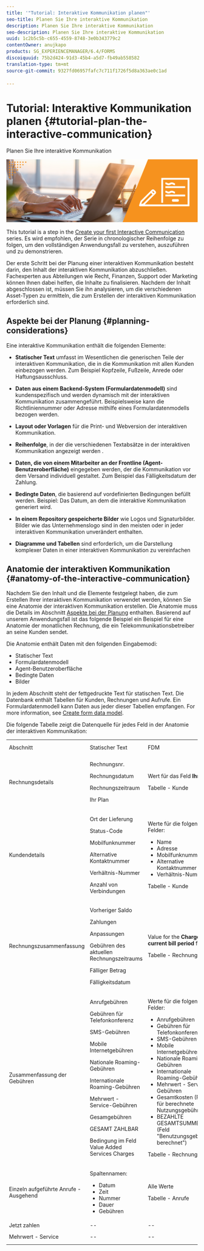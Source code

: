 ```yaml
---
title: '"Tutorial: Interaktive Kommunikation planen"'
seo-title: Planen Sie Ihre interaktive Kommunikation
description: Planen Sie Ihre interaktive Kommunikation
seo-description: Planen Sie Ihre interaktive Kommunikation
uuid: 1c2b5c5b-c655-4559-8748-3e0b343779c2
contentOwner: anujkapo
products: SG_EXPERIENCEMANAGER/6.4/FORMS
discoiquuid: 75b2d424-91d3-45b4-a5d7-fb49ab558582
translation-type: tm+mt
source-git-commit: 9327fd06957fafc7c711f1726f5d8a363ae0c1ad

---
```



# Tutorial: Interaktive Kommunikation planen {#tutorial-plan-the-interactive-communication}

Planen Sie Ihre interaktive Kommunikation

![02-create-adaptive-form-main-image](assets/02-create-adaptive-form-main-image.png)

This tutorial is a step in the [Create your first Interactive Communication](/help/forms/using/create-your-first-interactive-communication.md) series. Es wird empfohlen, der Serie in chronologischer Reihenfolge zu folgen, um den vollständigen Anwendungsfall zu verstehen, auszuführen und zu demonstrieren.

Der erste Schritt bei der Planung einer interaktiven Kommunikation besteht darin, den Inhalt der interaktiven Kommunikation abzuschließen. Fachexperten aus Abteilungen wie Recht, Finanzen, Support oder Marketing können Ihnen dabei helfen, die Inhalte zu finalisieren. Nachdem der Inhalt abgeschlossen ist, müssen Sie ihn analysieren, um die verschiedenen Asset-Typen zu ermitteln, die zum Erstellen der interaktiven Kommunikation erforderlich sind.

## Aspekte bei der Planung {#planning-considerations}

Eine interaktive Kommunikation enthält die folgenden Elemente:

* **Statischer Text** umfasst im Wesentlichen die generischen Teile der interaktiven Kommunikation, die in die Kommunikation mit allen Kunden einbezogen werden. Zum Beispiel Kopfzeile, Fußzeile, Anrede oder Haftungsausschluss.
* **Daten aus einem Backend-System (Formulardatenmodell)** sind kundenspezifisch und werden dynamisch mit der interaktiven Kommunikation zusammengeführt. Beispielsweise kann die Richtliniennummer oder Adresse mithilfe eines Formulardatenmodells bezogen werden.
* **Layout oder Vorlagen** für die Print- und Webversion der interaktiven Kommunikation.
* **Reihenfolge**, in der die verschiedenen Textabsätze in der interaktiven Kommunikation angezeigt werden .
* **Daten, die von einem Mitarbeiter an der Frontline (Agent-Benutzeroberfläche)** eingegeben werden, der die Kommunikation vor dem Versand individuell gestaltet. Zum Beispiel das Fälligkeitsdatum der Zahlung.

* **Bedingte Daten**, die basierend auf vordefinierten Bedingungen befüllt werden. Beispiel: Das Datum, an dem die interaktive Kommunikation generiert wird.
* **In einem Repository gespeicherte Bilder** wie Logos und Signaturbilder. Bilder wie das Unternehmenslogo sind in den meisten oder in jeder interaktiven Kommunikation unverändert enthalten.
* **Diagramme und Tabellen** sind erforderlich, um die Darstellung komplexer Daten in einer interaktiven Kommunikation zu vereinfachen

## Anatomie der interaktiven Kommunikation {#anatomy-of-the-interactive-communication}

Nachdem Sie den Inhalt und die Elemente festgelegt haben, die zum Erstellen Ihrer interaktiven Kommunikation verwendet werden, können Sie eine Anatomie der interaktiven Kommunikation erstellen. Die Anatomie muss die Details im Abschnitt [Aspekte bei der Planung](/help/forms/using/planning-interactive-communications.md#planning-considerations) enthalten. Basierend auf unserem Anwendungsfall ist das folgende Beispiel ein Beispiel für eine Anatomie der monatlichen Rechnung, die ein Telekommunikationsbetreiber an seine Kunden sendet.

Die Anatomie enthält Daten mit den folgenden Eingabemodi:

* Statischer Text
* Formulardatenmodell
* Agent-Benutzeroberfläche
* Bedingte Daten
* Bilder 

In jedem Abschnitt steht der fettgedruckte Text für statischen Text. Die Datenbank enthält Tabellen für Kunden, Rechnungen und Aufrufe. Ein Formulardatenmodell kann Daten aus jeder dieser Tabellen empfangen. For more information, see [Create form data model](/help/forms/using/create-form-data-model0.md).

Die folgende Tabelle zeigt die Datenquelle für jedes Feld in der Anatomie der interaktiven Kommunikation:

<table> 
 <tbody>
  <tr>
   <td>Abschnitt</td> 
   <td>Statischer Text</td> 
   <td>FDM </td> 
   <td>Agent-Benutzeroberfläche</td> 
   <td>Bilder </td> 
  </tr>
  <tr>
   <td>Rechnungsdetails</td> 
   <td><p>Rechnungsnr.</p> <p>Rechnungsdatum</p> <p>Rechnungszeitraum</p> <p>Ihr Plan</p> </td> 
   <td><p>Wert für das Feld <strong>Ihr Plan</strong></p> <p>Tabelle - Kunde</p> </td> 
   <td><p>Werte für die folgenden Felder:</p> 
    <ul> 
     <li>Rechnungsnr.</li> 
     <li>Rechnungsdatum</li> 
     <li>Rechnungszeitraum</li> 
    </ul> <p> </p> </td> 
   <td>--</td> 
  </tr>
  <tr>
   <td>Kundendetails</td> 
   <td><p>Ort der Lieferung</p> <p>Status-Code</p> <p>Mobilfunknummer</p> <p>Alternative Kontaktnummer</p> <p>Verhältnis-Nummer</p> <p>Anzahl von Verbindungen</p> </td> 
   <td><p>Werte für die folgenden Felder:</p> 
    <ul> 
     <li>Name</li> 
     <li>Adresse</li> 
     <li>Mobilfunknummer</li> 
     <li>Alternative Kontaktnummer</li> 
     <li>Verhältnis-Nummer</li> 
    </ul> <p>Tabelle - Kunde</p> </td> 
   <td><p>Werte für die folgenden Felder:</p> 
    <ul> 
     <li>Ort der Lieferung</li> 
     <li>Status-Code</li> 
     <li>Anzahl von Verbindungen</li> 
    </ul> </td> 
   <td>--</td> 
  </tr>
  <tr>
   <td>Rechnungszusammenfassung</td> 
   <td><p>Vorheriger Saldo</p> <p>Zahlungen</p> <p>Anpassungen</p> <p>Gebühren des aktuellen Rechnungszeitraums</p> <p>Fälliger Betrag</p> <p>Fälligkeitsdatum</p> </td> 
   <td><p>Value for the <strong>Charges current bill period </strong> field</p> <p>Tabelle - Rechnungen</p> </td> 
   <td><p>Werte für die folgenden Felder:</p> 
    <ul> 
     <li>Vorheriger Saldo</li> 
     <li>Zahlungen</li> 
     <li>Anpassungen</li> 
     <li>Fälliger Betrag</li> 
     <li>Fälligkeitsdatum</li> 
    </ul> </td> 
   <td>--</td> 
  </tr>
  <tr>
   <td>Zusammenfassung der Gebühren</td> 
   <td><p>Anrufgebühren</p> <p>Gebühren für Telefonkonferenz</p> <p>SMS-Gebühren </p> <p>Mobile Internetgebühren</p> <p>Nationale Roaming-Gebühren</p> <p>Internationale Roaming-Gebühren</p> <p>Mehrwert - Service-Gebühren</p> <p>Gesamgebühren</p> <p>GESAMT ZAHLBAR</p> <p>Bedingung im Feld Value Added Services Charges</p> </td> 
   <td><p>Werte für die folgenden Felder:</p> 
    <ul> 
     <li>Anrufgebühren</li> 
     <li>Gebühren für Telefonkonferenz</li> 
     <li>SMS-Gebühren </li> 
     <li>Mobile Internetgebühren</li> 
     <li>Nationale Roaming-Gebühren</li> 
     <li>Internationale Roaming-Gebühren</li> 
     <li>Mehrwert - Service-Gebühren</li> 
     <li>Gesamtkosten (Feld für berechnete Nutzungsgebühren)</li> 
     <li>BEZAHLTE GESAMTSUMME (Feld "Benutzungsgebühren berechnet")</li> 
    </ul> <p>Tabelle - Rechnungen</p> </td> 
   <td>Keine Felder</td> 
   <td>--</td> 
  </tr>
  <tr>
   <td>Einzeln aufgeführte Anrufe - Ausgehend</td> 
   <td><p>Spaltennamen:</p> 
    <ul> 
     <li>Datum</li> 
     <li>Zeit</li> 
     <li>Nummer</li> 
     <li>Dauer</li> 
     <li>Gebühren</li> 
    </ul> </td> 
   <td><p>Alle Werte</p> <p>Tabelle - Anrufe</p> </td> 
   <td>Keine Felder</td> 
   <td>--</td> 
  </tr>
  <tr>
   <td>Jetzt zahlen</td> 
   <td>--</td> 
   <td>--</td> 
   <td>--</td> 
   <td>PayNow</td> 
  </tr>
  <tr>
   <td>Mehrwert - Service</td> 
   <td>--</td> 
   <td>--</td> 
   <td>--</td> 
   <td>Mehrwert - Service</td> 
  </tr>
 </tbody>
</table>


